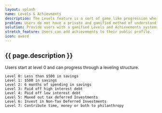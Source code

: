 ```yaml
---
layout: splash
name: Levels & Achievments
description: The Levels feature is a sort of game like progression where users have to meet and maintain certain criteria in order to level up. Users are presented visually with their current level, their progress toward the next level and the tasks left for them to complete in order to move on to the next level. Users go down in level if they do not continue to maintain any level’s requirements. The levels are aimed specifically at improving users financial health.  The Achievements feature is a sort of game like achievements system. Users are awarded Achievements for completing specific challenges like “Spend <25% of income in April” or “Increase savings rate by 25% in Q3”. These Achievements are presented to the user as tappable icons that expand to full pages when tapped giving descriptions of the challenge, the date you received the achievement and a quote from a financial guru.
problem: Users do not have a private and gamified method of understanding their financial level and how to get to a higher one.
solution: Provide users with a gamified Levels and Achievements systems that rewards them for taking actions to improve their financial health.
stretch_feature: Users can add achievements to their public profile.
icon: award
---
```


## {{ page.description }}

Users start at level 0 and can progress through a leveling structure.

```
Level 0: Less than $500 in savings
Level 1: $500 in savings
Level 2: 6 months of spending in savings
Level 3: Paid off high interest debt
Level 4: Paid off low interest debt
Level 5: Maxed out tax deferred Investments
Level 6: Invest in Non-Tax Deferred Investments
Level 7: Contribute time, money or both to philanthropy
```
